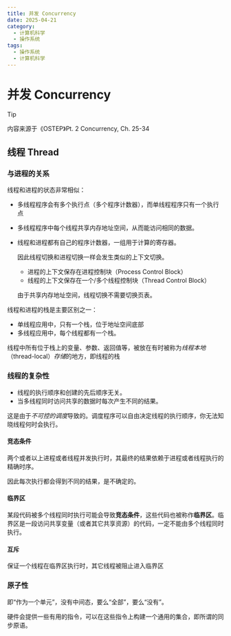 ```yaml
---
title: 并发 Concurrency
date: 2025-04-21
category:
  - 计算机科学
  - 操作系统
tags:
  - 操作系统
  - 计算机科学
---
```


# 并发 Concurrency

> [!TIP]
>
> 内容来源于《OSTEP》Pt. 2 Concurrency, Ch. 25-34

## 线程 Thread

### 与进程的关系

线程和进程的状态非常相似：

- 多线程程序会有多个执行点（多个程序计数器），而单线程程序只有一个执行点

- 多线程程序中每个线程共享内存地址空间，从而能访问相同的数据。

- 线程和进程都有自己的程序计数器，一组用于计算的寄存器。

  因此线程切换和进程切换一样会发生类似的上下文切换。

  - 进程的上下文保存在进程控制块（Process Control Block）
  - 线程的上下文保存在一个/多个线程控制块（Thread Control Block）

  由于共享内存地址空间，线程切换不需要切换页表。

线程和进程的栈是主要区别之一：

- 单线程应用中，只有一个栈，位于地址空间底部
- 多线程应用中，每个线程都有一个栈。

线程中所有位于栈上的变量、参数、返回值等，被放在有时被称为*线程本地*（thread-local）*存储*的地方，即线程的栈

### 线程的复杂性

- 线程的执行顺序和创建的先后顺序无关。
- 当多线程同时访问共享的数据时每次产生不同的结果。

这是由于*不可控的调度*导致的。调度程序可以自由决定线程的执行顺序，你无法知晓线程何时会执行。

#### 竞态条件

两个或者以上进程或者线程并发执行时，其最终的结果依赖于进程或者线程执行的精确时序。

因此每次执行都会得到不同的结果，是不确定的。

#### 临界区

某段代码被多个线程同时执行可能会导致**竞态条件**，这些代码也被称作**临界区**。临界区是一段访问共享变量（或者其它共享资源）的代码，一定不能由多个线程同时执行。

#### 互斥

保证一个线程在临界区执行时，其它线程被阻止进入临界区

### 原子性

即“作为一个单元”，没有中间态，要么“全部”，要么“没有”。

硬件会提供一些有用的指令，可以在这些指令上构建一个通用的集合，即所谓的同步原语。
